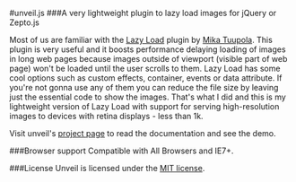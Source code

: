 #unveil.js
###A very lightweight plugin to lazy load images for jQuery or Zepto.js



Most of us are familiar with the [Lazy Load](http://www.appelsiini.net/projects/lazyload) plugin by [Mika Tuupola](http://www.appelsiini.net/).
This plugin is very useful and it boosts performance delaying loading of images in long web pages because images outside of viewport (visible part of web page) won't be loaded until the user scrolls to them.
Lazy Load has some cool options such as custom effects, container, events or data attribute. If you're not gonna use any of them you can reduce the file size by leaving just the essential code to show the images.
That's what I did and this is my lightweight version of Lazy Load with support for serving high-resolution images to devices with retina displays - less than 1k.

Visit unveil's [project page](http://luis-almeida.github.com/unveil/) to read the documentation and see the demo.


###Browser support
Compatible with All Browsers and IE7+.


###License
Unveil is licensed under the [MIT license](http://opensource.org/licenses/MIT).
